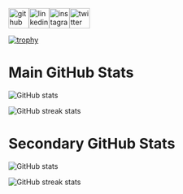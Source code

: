 [<img src='https://img.icons8.com/glyph-neue/40/FFFFFF/github.svg' alt='github' height='40'>](https://github.com/enriqueardieanbudiono)[<img src='https://img.icons8.com/glyph-neue/40/FFFFFF/linkedin.svg' alt='linkedin' height='40'>](https://www.linkedin.com/in/enrique-a-budiono-905372175/)[<img src='https://img.icons8.com/glyph-neue/40/FFFFFF/instagram-new.svg' alt='instagram' height='40'>](https://www.instagram.com/enrique.a.budiono/)[<img src='https://img.icons8.com/glyph-neue/40/FFFFFF/twitter.svg' alt='twitter' height='40'>](https://twitter.com/GenovaZero)

[![trophy](https://github-profile-trophy.vercel.app/?username=enriqueardieanbudiono&theme=onedark)](https://github.com/ryo-ma/github-profile-trophy)

# Main GitHub Stats
![GitHub stats](https://github-readme-stats.vercel.app/api?username=enriqueardieanbudiono&show_icons=true)

![GitHub streak stats](https://github-readme-streak-stats.herokuapp.com/?user=enriqueardieanbudiono)
# Secondary GitHub Stats
![GitHub stats](https://github-readme-stats.vercel.app/api?username=enriquebudiono&show_icons=true)

![GitHub streak stats](https://github-readme-streak-stats.herokuapp.com/?user=enriquebudiono)

